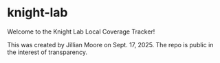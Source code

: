 # knight-lab

Welcome to the Knight Lab Local Coverage Tracker!

This was created by Jillian Moore on Sept. 17, 2025. The repo is public in the interest of transparency. 